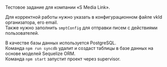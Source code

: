 Тестовое задание для компании «S Media Link».  

Для корректной работы нужно указать в конфигурационном файле vkId организатора, его email.  
Также нужно заполнить `smptConfig` для отправки писем с действиями пользователей.  

В качестве базы данных используется PostgreSQL.  
Команда `npm run syncdb` удалит и создаст таблицы в базе данных на основе моделей Sequelize ORM.  
Команда `npm start` запустит проект через supervisor.
